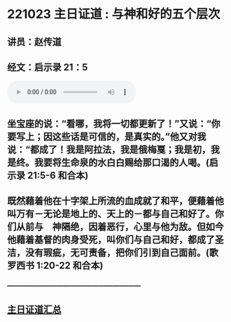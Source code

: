 # 221023 主日证道 :  与神和好的五个层次
## 讲员：赵传道
## 经文：启示录 21：5
<audio controls src="./221023.mp3"></audio>

## 坐宝座的说：“看哪，我将一切都更新了！”又说：“你要写上；因这些话是可信的，是真实的。”他又对我说：“都成了！我是阿拉法，我是俄梅戛；我是初，我是终。我要将生命泉的水白白赐给那口渴的人喝。(启示录 21:5-6 和合本)

## 既然藉着他在十字架上所流的血成就了和平，便藉着他叫万有－无论是地上的、天上的－都与自己和好了。你们从前与　神隔绝，因着恶行，心里与他为敌。但如今他藉着基督的肉身受死，叫你们与自己和好，都成了圣洁，没有瑕疵，无可责备，把你们引到自己面前。(歌罗西书 1:20-22 和合本)




### ———————————————————

## [主日证道汇总](https://nccchurch.github.io/Sermons/)
